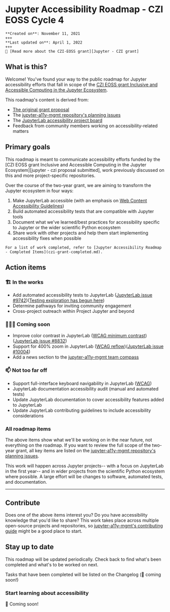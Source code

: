 # Jupyter Accessibility Roadmap - CZI EOSS Cycle 4

```{card}
**Created on**: November 11, 2021
+++
**Last updated on**: April 1, 2022
+++
📃 [Read more about the CZI-EOSS grant][Jupyter - CZI grant]
```

## What is this?

Welcome! You've found your way to the public roadmap for Jupyter accessibility efforts that fall in scope of the [CZI EOSS grant Inclusive and Accessible Computing in the Jupyter Ecosystem][jupyter - czi grant].

This roadmap's content is derived from:

- [The original grant proposal](https://github.com/jupyter/accessibility/blob/da6db43da092255c205ce1603d0d10b1f51c131b/docs/funding/Inclusive_and_Accessible_Scientific_Computing_in_Jupyter_Ecosystem_SUBMITTED_PROPOSAL.pdf)
- The [jupyter-a11y-mgmt repository's planning issues](https://github.com/orgs/Quansight-Labs/projects/5/views/1)
- The [JupyterLab accessibility project board](https://github.com/orgs/Quansight-Labs/projects/5/views/1)
- Feedback from community members working on accessibility-related matters

## Primary goals

This roadmap is meant to communicate accessibility efforts funded by the [CZI EOSS grant Inclusive and Accessible Computing in the Jupyter Ecosystem][jupyter - czi proposal submitted], work previously discussed on this and more project-specific repositories.

Over the course of the two-year grant, we are aiming to transform the Jupyter ecosystem in four ways:

1. Make JupyterLab accessible (with an emphasis on [Web Content Accessibility Guidelines](https://en.wikipedia.org/wiki/Web_Content_Accessibility_Guidelines))
2. Build automated accessibility tests that are compatible with Jupyter tools
3. Document what we've learned/best practices for accessibility specific to Jupyter or the wider scientific Python ecosystem
4. Share work with other projects and help them start implementing accessibility fixes when possible

```{tip}
For a list of work completed, refer to [Jupyter Accessibility Roadmap - Completed Items](czi-grant-completed.md).
```

## Action items

### 🏗️ In the works

- Add automated accessibility tests to JupyterLab ([JupyterLab issue #9742](https://github.com/jupyterlab/jupyterlab/issues/9742))([Testing exploration has begun here](https://github.com/jupyter/accessibility/pull/74))
- Determine pathways for inviting community engagement
- Cross-project outreach within Project Jupyter and beyond

### 🏃🏼‍♀️ Coming soon

- Improve color contrast in JupyterLab ([WCAG minimum contrast](https://www.w3.org/TR/WCAG21/#contrast-minimum)) ([JupyterLab issue #8832](https://github.com/jupyterlab/jupyterlab/issues/8832))
- Support for 400% zoom in JupyterLab ([WCAG reflow](https://www.w3.org/TR/WCAG21/#reflow))([JupyterLab issue #10004](https://github.com/jupyterlab/jupyterlab/issues/10004))
- Add a news section to the [jupyter-a11y-mgmt team compass](https://quansight-labs.github.io/jupyter-a11y-mgmt/readme.html)

### 📫 Not too far off

- Support full-interface keyboard navigability in JupyterLab ([WCAG](https://www.w3.org/TR/WCAG21/#keyboard-accessible))
- JupyterLab documentation accessibility audit (manual and automated tests)
- Update JupyterLab documentation to cover accessibility features added to JupyterLab
- Update JupyterLab contributing guidelines to include accessibility considerations

### All roadmap items

The above items show what we'll be working on in the near future, not everything on the roadmap.
If you want to review the full scope of the two-year grant, all key items are listed on the [jupyter-a11y-mgmt repository's planning issues](https://github.com/orgs/Quansight-Labs/projects/5/views/1).

This work will happen across Jupyter projects-- with a focus on JupyterLab in the first year-- and in wider projects from the scientific Python ecosystem where possible. A large effort will be changes to software, automated tests, and documentation.

---

## Contribute

Does one of the above items interest you? Do you have accessibility knowledge that you'd like to share? This work takes place across multiple open-source projects and repositories, so [jupyter-a11y-mgmt's contributing guide](https://github.com/Quansight-Labs/jupyter-a11y-mgmt/blob/main/CONTRIBUTING.md) might be a good place to start.

## Stay up to date

This roadmap will be updated periodically. Check back to find what's been completed and what's to be worked on next.

Tasks that have been completed will be listed on the Changelog (🚧 coming soon!)

### Start learning about accessibility

🚧 Coming soon!

<!-- links -->

[jupyter - czi grant]: https://chanzuckerberg.com/eoss/proposals/inclusive-and-accessible-scientific-computing-in-the-jupyter-ecosystem/
